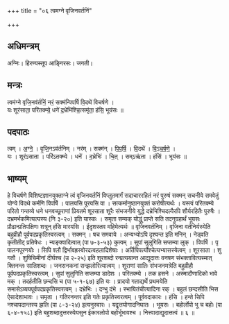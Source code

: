 +++
title = "०६ त्वमग्ने वृजिनवर्तनिं"

+++
## अधिमन्त्रम्
अग्निः। हिरण्यस्तूप आङ्गिरसः। जगती।

## मन्त्रः
त्वम॑ग्ने वृजि॒नव॑र्तनिं॒ नरं॒ सक्म॑न्पिपर्षि वि॒दथे॑ विचर्षणे ।  
यः शूर॑साता॒ परि॑तक्म्ये॒ धने॑ द॒भ्रेभि॑श्चि॒त्समृ॑ता॒ हंसि॒ भूय॑सः ॥

## पदपाठः
त्वम् । अ॒ग्ने॒ । वृ॒जि॒नऽव॑र्तनिम् । नर॑म् । सक्म॑न् । पि॒प॒र्षि॒ । वि॒दथे॑ । वि॒ऽच॒र्ष॒णे॒ ।  
यः । शूर॑ऽसाता । परि॑ऽतक्म्ये । धने॑ । द॒भ्रेभिः॑ । चि॒त् । सम्ऽऋ॑ता । हंसि॑ । भूय॑सः ॥

## भाष्यम्
हे विचर्षणे विशिष्टज्ञानयुक्ताग्ने त्वं वृजिनवर्तनिं विप्लुतमार्गं सदाचाररहितं नरं पुरुषं सक्मन् सचनीये समवेतुं योग्ये विदथे कर्मणि पिपर्षि । पालयसि पूरयसि वा । सत्कर्मानुष्ठानयुक्तं करोषीत्यर्थः । यस्त्वं परितक्म्ये परितो गन्तव्ये धने धनवच्छूराणां प्रियतमे शूरसाता शूरैः संभजनीये युद्धे दभ्रेभिश्चिदल्पैरपि शौर्यरहितैः पुरुषैः । दभ्रमर्भकमित्यल्पस्य (नि ३-२०) इति यास्कः । समृता सम्यक् योद्धुं प्राप्ते सति तदनुग्रहार्थं भूयसः प्रौढान्प्रतिपक्षिणः शत्रून् हंसि मारयसि । ईदृशस्तव महिमेत्यर्थः ॥ वृजिनवर्तनिम् । वृजिना वर्तनिर्यस्येति बहुव्रीहौ पूर्वपदप्रकृतिस्वरत्वम् । सक्मन् । षच समवाये । अन्यभ्योऽपि दृश्यन्त इति मनिन् । नेड्वति कृतीतीट् प्रतिषेधः । न्यङ्क्वादित्वात् (पा ७-३-५३) कुत्वम् । सुपां सुलुगिति सप्तम्या लुक् । पिपर्षि । पृ पालनपूरणयोः । सिपि श्लौ द्विर्भावह्रस्वोरदत्वहलादिशेषाः । अर्तिपिपर्त्योश्चेत्यभ्यासस्येत्वम् । शूरसाता । शु गतौ । शुषिचिमीनां दीर्घश्च (उ २-२५) इति शूरशब्दो रन्प्रत्ययान्त आद्युदात्तः वनषण संभक्तावित्यस्मात् क्तिनन्तः सातिशब्दः । जनसनकनां सन्झलोरित्यात्वम् । शूराणां सातिः संभजनमत्रेति बहुव्रीहौ पूर्वपदप्रकृतिस्वरत्वम् । सुपां सुलुगिति सप्तम्या डादेशः । परितक्म्ये । तक हसने । अस्मादौणादिको भावे मक् । तदर्हतीति छन्दसि च (पा ५-१-६७) इति यः । प्रादयो गताद्यर्थे प्रथमयेति समासेऽव्ययपूर्वपदप्रकृतिस्वरत्वम् । दभ्रेभिः । दन्भु दंभे । स्भायितंचीत्यादिना रक् । बहुलं छन्दसीति भिस ऐसादेशाभावः । समृता । गतिरनन्तर इति गतेः प्रकृतिस्वरत्वम् । पूर्ववदाकारः । हंसि । हन्ते सिपि नश्चापदान्तस्य झलि (पा ८-३-२४) इत्यनुस्वारः । यद्वृत्तयोगादनिघातः । भूयसः । बहोर्लोपो भू च बहोः (पा ६-४-१५८) इति बहुशब्दादुत्तरस्येयसुन ईकारलोपो बहोर्भूभावश्च । नित्त्वादाद्युदात्तत्वं ॥ ६ ॥